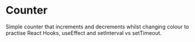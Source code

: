 # Counter

Simple counter that increments and decrements whilst changing colour to practise React Hooks, useEffect and setInterval vs setTimeout.
